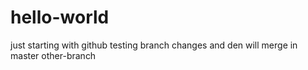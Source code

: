 # hello-world
just starting with github 
testing branch changes and den will merge in master
other-branch
